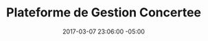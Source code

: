 ---
title: Plateforme de Gestion Concertee
date: 2017-03-07 23:06:00 -05:00
permalink: "plateforme-de-gestion-concertee"
slider:
- image: "uploads/plateforme-overlay.jpg"
  icone_image: "uploads/p-plateforme.png"
  description: "## **Plateforme de Gestion Concertée** \nFaire passer à l’action 100 % des intervenants du territoire"
sections:
- titre: Présentation
  description: Valeur de mon frêne fournit une plateforme web et mobile de communication qui répond aux besoins et à aux intérêts des citoyens par l’accès à des services administratifs, techniques ou professionnels adaptés au plan de lutte et à la règlementation locale.
- titre: Une interface professionnelle et de service qui se configurent selon le besoin client
  boites:
  - titre: "Interface web et mobile de gestion technique et professionnelle pour:"
    description: |-
      - La supervision  continue des inventaires publics et privés 
      - L’exploitation des modules techniques d’intervention
      - L’exploitation des modules administratifs et de soutien
      - La coordination de la valorisation des bois infesté
      - Historique de toutes les actions de lutte 
  - titre: Interface web et mobile de services pour les propriétaires de frênes privés
    description: |-
      - Espace personnel et sécuritaire qui offre aux propriétaires de frênes l’accès
      - Aux services publics et de soutien  municipaux
      - Suivi de l’information sur le bilan de santé de chaque frêne
      - À la simulation des coûts de services professionnels et techniques
      - À la commande des services en lignes  
- titre: Un outil accessible à tous pour des décisions d’intervention précises et économiques
  icones:
  - image: "uploads/p-municipalites.png"
    titre: MUNICIPALITÉs
    url: municipalites.html
  - image: "uploads/p-residents.png"
    titre: Citoyens
    url: citoyens.html
  - image: "uploads/p-institutions.png"
    titre: INSTITUTIONS PUBLIQUES ET PRIVÉES
    url: "institutions.html"
  - image: "uploads/p-fournisseurs.png"
    titre: Fournisseurs de services
  - image: "uploads/p-recuperation.png"
    titre: Fournisseurs de services de récupération et transport du bois
- titre: BÉNÉFICES DIRECTS ET INDIRECTS
  benefices_simple:
  - description: Accès à des services en ligne gain de temps et d'efficacité
  - description: Suivi des services à distance
  - description: Communication spécifique avec tous les intervenants
  - description: Accès à l’information actualisée en continue
  - description: Bilan de santé et sécurité accessible et disponible en tout temps
  - description: Réduction des coûts d’intervention situation d’urgence
layout: page
---